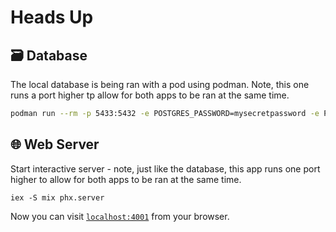 # Heads Up


## 🗃️ Database

The local database is being ran with a pod using podman. Note, this one runs a port higher tp allow for both apps to be ran at the same time.

```bash
podman run --rm -p 5433:5432 -e POSTGRES_PASSWORD=mysecretpassword -e POSTGRES_DB=heads_up_dev -v $HOME/pods/heads_up:/var/lib/postgresql/data postgres -d postgres
```

## 🌐 Web Server

Start interactive server - note, just like the database, this app runs one port higher to allow for both apps to be ran at the same time.

```
iex -S mix phx.server
```

Now you can visit [`localhost:4001`](http://localhost:4001) from your browser.


